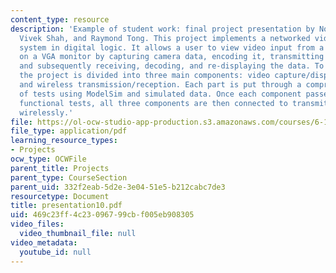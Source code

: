```yaml
---
content_type: resource
description: 'Example of student work: final project presentation by Noel Campbell,
  Vivek Shah, and Raymond Tong. This project implements a networked video surveillance
  system in digital logic. It allows a user to view video input from a remote camera
  on a VGA monitor by capturing camera data, encoding it, transmitting it wirelessly,
  and subsequently receiving, decoding, and re-displaying the data. To test the system,
  the project is divided into three main components: video capture/display, data encoding/decoding,
  and wireless transmission/reception. Each part is put through a comprehensive series
  of tests using ModelSim and simulated data. Once each component passes design and
  functional tests, all three components are then connected to transmit video data
  wirelessly.'
file: https://ol-ocw-studio-app-production.s3.amazonaws.com/courses/6-111-introductory-digital-systems-laboratory-spring-2006/469c23ff4c23096799cbf005eb908305_presentation10.pdf
file_type: application/pdf
learning_resource_types:
- Projects
ocw_type: OCWFile
parent_title: Projects
parent_type: CourseSection
parent_uid: 332f2eab-5d2e-3e04-51e5-b212cabc7de3
resourcetype: Document
title: presentation10.pdf
uid: 469c23ff-4c23-0967-99cb-f005eb908305
video_files:
  video_thumbnail_file: null
video_metadata:
  youtube_id: null
---
```


